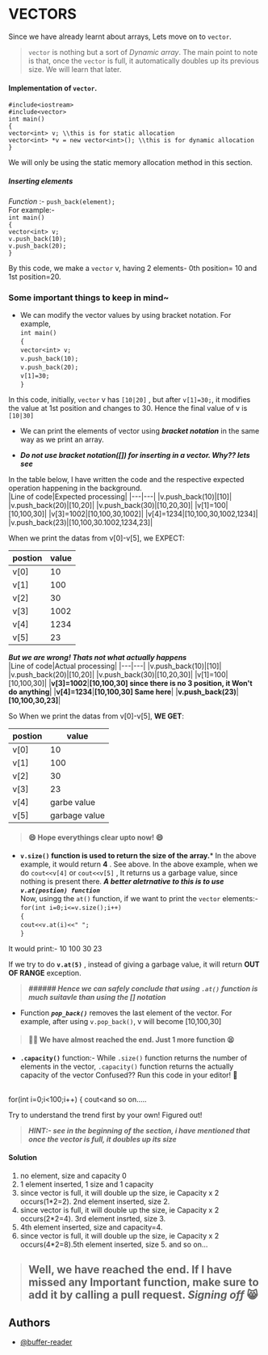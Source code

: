 # VECTORS

Since we have already learnt about arrays, Lets move on to `vector`. 
> `vector` is nothing but a sort of *Dynamic array*.
The main point to note is that, once the `vector` is full, it automatically doubles up its previous size. We will learn that later.

#### Implementation of `vector`.
`#include<iostream>` <br>
`#include<vector>` <br>
`int main()` <br>
`{` <br>
  `vector<int> v; \\this is for static allocation` <br>
  `vector<int> *v = new vector<int>(); \\this is for dynamic allocation`   <br>
`}` <br>

We will only be using the static memory allocation method in this section.

##### Inserting elements
*Function* :- `push_back(element);`<br>
For example:-<br>
`int main()`<br>
`{`<br>
`vector<int> v;`<br>
`v.push_back(10);`<br>
`v.push_back(20);`<br>
`}`<br>

By this code, we make a `vector` v, having 2 elements- 0th position= 10 and 1st position=20.

### Some important things to keep in mind~
- We can modify the vector values by using bracket notation. For example, <br>
 `int main()`<br>
`{`<br>
`vector<int> v;`<br>
`v.push_back(10);`<br>
`v.push_back(20);`<br>
`v[1]=30;`<br>
`}`<br>

In this code, initially, `vector` v has `[10|20]` , but after `v[1]=30;`, it modifies the value at 1st position and changes to 30. Hence the final value of v is  `[10|30]`

- We can print the elements of vector using ***bracket notation*** in the same way as we print an array.

- ***Do not use bracket notation([]) for inserting in a vector. Why?? lets see***

In the table below, I have written the code and the respective expected operation happening in the background.<br>
|Line of code|Expected processing|
|---|---|
|v.push_back(10)|[10]|
|v.push_back(20)|[10,20]|
|v.push_back(30)|[10,20,30]|
|v[1]=100|[10,100,30]|
|v[3]=1002|[10,100,30,1002]|
|v[4]=1234|[10,100,30,1002,1234]|
|v.push_back(23)|[10,100,30.1002,1234,23]|

 When we print the datas from v[0]-v[5], we EXPECT:<br>

|postion|value|
|---|---|
|v[0]|10|
|v[1]|100|
|v[2]|30|
|v[3]|1002|
|v[4]|1234|
|v[5]|23|

***But we are wrong! Thats not what actually happens*** <br>
|Line of code|Actual processing|
|---|---|
|v.push_back(10)|[10]|
|v.push_back(20)|[10,20]|
|v.push_back(30)|[10,20,30]|
|v[1]=100|[10,100,30]|
|**v[3]=1002**|**[10,100,30] since there is no 3 position, it Won't do anything**|
|**v[4]=1234**|**[10,100,30] Same here**|
|**v.push_back(23)**|**[10,100,30,23]**|

So When we print the datas from v[0]-v[5], **WE GET**:<br>

|postion|value|
|---|---|
|v[0]|10|
|v[1]|100|
|v[2]|30|
|v[3]|23|
|v[4]|garbe value|
|v[5]|garbage value|

> #### :smile: Hope everythings clear upto now! :smile:

- **`v.size()` function is used to return the size of the array.*** In the above example, it would return **4** .
See above. In the above example, when we do `cout<<v[4]` or `cout<<v[5]` , It returns us a garbage value, since nothing is present there. ***A better aletrnative to this is to use `v.at(postion) function`*** <br>
Now, usingg the `at()` function, if we want to print the `vector` elements:-<br>
`for(int i=0;i<=v.size();i++)`<br>
`{`<br>
`cout<<v.at(i)<<" ";`<br>
`}`<br>

It would print:- 10 100 30 23

If we try to do **`v.at(5)`** , instead of giving a garbage value, it will return **OUT OF RANGE** exception.<br>

> ***###### Hence we can safely conclude that using `.at()` function is much suitavle than using the [] notation***

- Function ***`pop_back()`*** removes the last element of the vector. For example, after using `v.pop_back()`, v will become [10,100,30]

> #### :face_with_spiral_eyes: We have almost reached the end. Just 1 more function  :tired_face:

- **`.capacity()`** function:-
While `.size()` function returns the number of elements in the vector, `.capacity()` function returns the actually capacity of the vector
Confused?? Run this code in your editor!	:space_invader:<br>
<br>
for(int i=0;i<100;i++)
{
cout<<v.capacity()<<" "<<v.size()<<endl;
v.push_back(i);
}
***OUTPUT***
|capacity|size|
|---|---|
|0|0|
|1|1|
|2|2|
|4|3|
|4|4|
|8|5|
|8|6|
|8|7|
|8|8|
|16|9|
|16|10|

and so on.....

Try to understand the trend first by your own!
Figured out!
> ***HINT:- see in the beginning of the section, i have mentioned that once the vector is full, it doubles up its size***
#### Solution
1. no element, size and capacity 0
2. 1 element inserted, 1 size and 1 capacity
3. since vector is full, it will double up the size, ie Capacity x 2 occurs(1*2=2). 2nd element inserted, size 2.
4. since vector is full, it will double up the size, ie Capacity x 2 occurs(2*2=4). 3rd element insrted, size 3.
5. 4th element inserted, size and capacity=4.
6. since vector is full, it will double up the size, ie Capacity x 2 occurs(4*2=8).5th element inserted, size 5.
 and so on...
 
> ## Well, we have reached the end. If I have missed any Important function, make sure to add it by calling a pull request. ***Signing off*** :smile_cat:

## Authors

- [@buffer-reader](https://www.github.com/buffer-reader)









